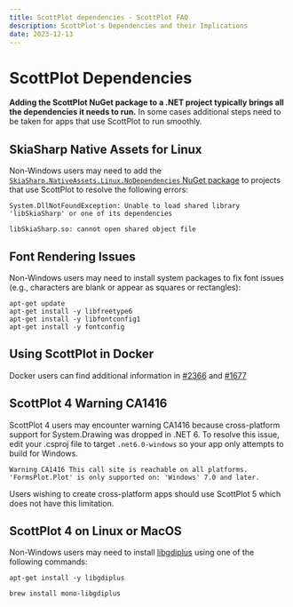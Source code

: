 ```yaml
---
title: ScottPlot dependencies - ScottPlot FAQ
description: ScottPlot's Dependencies and their Implications
date: 2023-12-13
---
```


# ScottPlot Dependencies

**Adding the ScottPlot NuGet package to a .NET project typically brings all the dependencies it needs to run.** In some cases additional steps need to be taken for apps that use ScottPlot to run smoothly.

## SkiaSharp Native Assets for Linux

Non-Windows users may need to add the [`SkiaSharp.NativeAssets.Linux.NoDependencies` NuGet package](https://www.nuget.org/packages/SkiaSharp.NativeAssets.Linux.NoDependencies/) to projects that use ScottPlot to resolve the following errors:

```
System.DllNotFoundException: Unable to load shared library 'libSkiaSharp' or one of its dependencies
```

```
libSkiaSharp.so: cannot open shared object file
```` 

## Font Rendering Issues

Non-Windows users may need to install system packages to fix font issues (e.g., characters are blank or appear as squares or rectangles):

```
apt-get update
apt-get install -y libfreetype6
apt-get install -y libfontconfig1
apt-get install -y fontconfig
```


## Using ScottPlot in Docker

Docker users can find additional information in [#2366](https://github.com/ScottPlot/ScottPlot/issues/2366) and [#1677](https://github.com/ScottPlot/ScottPlot/issues/1677)

## ScottPlot 4 Warning	CA1416

ScottPlot 4 users may encounter warning CA1416 because cross-platform support for System.Drawing was dropped in .NET 6. To resolve this issue, edit your .csproj file to target `.net6.0-windows` so your app only attempts to build for Windows.

```
Warning	CA1416 This call site is reachable on all platforms. 
'FormsPlot.Plot' is only supported on: 'Windows' 7.0 and later.	
```

Users wishing to create cross-platform apps should use ScottPlot 5 which does not have this limitation.

## ScottPlot 4 on Linux or MacOS

Non-Windows users may need to install [libgdiplus](https://www.mono-project.com/docs/gui/libgdiplus/) using one of the following commands:

```
apt-get install -y libgdiplus
```

```
brew install mono-libgdiplus
````